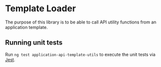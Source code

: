 # Template Loader

The purpose of this library is to be able to call API utility functions from an application template.

## Running unit tests

Run `ng test application-api-template-utils` to execute the unit tests via [Jest](https://jestjs.io).
